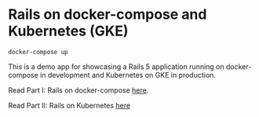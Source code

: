 # Rails on docker-compose and Kubernetes (GKE)

`docker-compose up`

This is a demo app for showcasing a Rails 5 application running on docker-compose in development and Kubernetes on GKE in production.

Read Part I: Rails on docker-compose [here](https://medium.com/@jbielick/rails-on-docker-compose-7e2cf235fa0e).

Read Part II: Rails on Kubernetes [here](https://medium.com/@jbielick/rails-on-kubernetes-8cd4940eacbe)

<!--
Things you may want to cover:

- Ruby version

- System dependencies

- Configuration

- Database creation

- Database initialization

- How to run the test suite

- Services (job queues, cache servers, search engines, etc.)

- Deployment instructions

- ... -->
